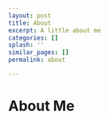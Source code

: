 ```yaml
---
layout: post
title: About
excerpt: A little about me
categories: []
splash: ''
similar_pages: []
permalink: about

---
```

# About Me